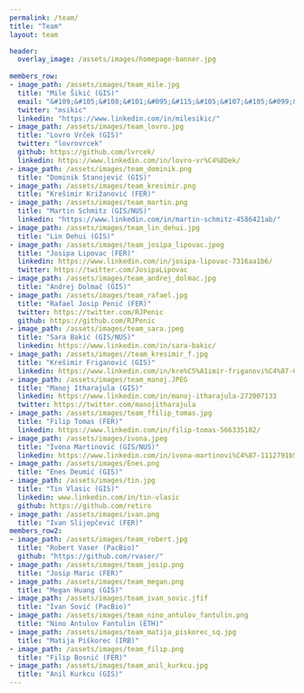 ```yaml
---
permalink: /team/
title: "Team"
layout: team

header:
  overlay_image: /assets/images/homepage-banner.jpg
  
members_row:
- image_path: /assets/images/team_mile.jpg
  title: "Mile Šikić (GIS)"
  email: "&#109;&#105;&#108;&#101;&#095;&#115;&#105;&#107;&#105;&#099;&#064;&#103;&#105;&#115;&#046;&#097;&#045;&#115;&#116;&#097;&#114;&#046;&#101;&#100;&#117;&#046;&#115;&#103;"
  twitter: "msikic"
  linkedin: "https://www.linkedin.com/in/milesikic/"
- image_path: /assets/images/team_lovro.jpg
  title: "Lovro Vrček (GIS)"
  twitter: "lovrovrcek"
  github: https://github.com/lvrcek/
  linkedin: https://www.linkedin.com/in/lovro-vr%C4%8Dek/
- image_path: /assets/images/team_dominik.png
  title: "Dominik Stanojević (GIS)"
- image_path: /assets/images/team_kresimir.png
  title: "Krešimir Križanović (FER)"
- image_path: /assets/images/team_martin.png
  title: "Martin Schmitz (GIS/NUS)"
  linkedin: "https://www.linkedin.com/in/martin-schmitz-4586421ab/"
- image_path: /assets/images/team_lin_dehui.jpg
  title: "Lin Dehui (GIS)"   
- image_path: /assets/images/team_josipa_lipovac.jpeg
  title: "Josipa Lipovac (FER)" 
  linkedin: https://www.linkedin.com/in/josipa-lipovac-7316aa1b6/
  twitter: https://twitter.com/JosipaLipovac
- image_path: /assets/images/team_andrej_dolmac.jpg
  title: "Andrej Dolmač (GIS)"
- image_path: /assets/images/team_rafael.jpg
  title: "Rafael Josip Penić (FER)"
  twitter: https://twitter.com/RJPenic
  github: https://github.com/RJPenic
- image_path: /assets/images/team_sara.jpeg
  title: "Sara Bakić (GIS/NUS)"
  linkedin: https://www.linkedin.com/in/sara-bakic/
- image_path: /assets/images//team_kresimir_f.jpg
  title: "Krešimir Friganović (GIS)"
  linkedin: https://www.linkedin.com/in/kre%C5%A1imir-friganovi%C4%87-65b479102
- image_path: /assets/images/team_manoj.JPEG
  title: "Manoj Itharajula (GIS)"
  linkedin: https://www.linkedin.com/in/manoj-itharajula-272007133
  twitter: https://twitter.com/manojitharajula
- image_path: /assets/images/team_ffilip_tomas.jpg
  title: "Filip Tomas (FER)"
  linkedin: https://www.linkedin.com/in/filip-tomas-566335182/
- image_path: /assets/images/ivona.jpeg
  title: "Ivona Martinović (GIS/NUS)"
  linkedin: https://www.linkedin.com/in/ivona-martinovi%C4%87-1112791b5/
- image_path: /assets/images/Enes.png
  title: "Enes Deumić (GIS)"
- image_path: /assets/images/tin.jpg
  title: "Tin Vlasic (GIS)"
  linkedin: www.linkedin.com/in/tin-vlasic
  github: https://github.com/retiro
- image_path: /assets/images/ivan.png
  title: "Ivan Slijepčević (FER)"
members_row2:
- image_path: /assets/images/team_robert.jpg
  title: "Robert Vaser (PacBio)"
  github: "https://github.com/rvaser/"
- image_path: /assets/images/team_josip.png
  title: "Josip Maric (FER)"
- image_path: /assets/images/team_megan.png
  title: "Megan Huang (GIS)"
- image_path: /assets/images/team_ivan_sovic.jfif
  title: "Ivan Sović (PacBio)"
- image_path: /assets/images/team_nino_antulov_fantulin.png
  title: "Nino Antulov Fantulin (ETH)"
- image_path: /assets/images/team_matija_piskorec_sq.jpg
  title: "Matija Piškorec (IRB)"
- image_path: /assets/images/team_filip.png
  title: "Filip Bosnić (FER)"
- image_path: /assets/images/team_anil_kurkcu.jpg
  title: "Anil Kurkcu (GIS)"
---
```

